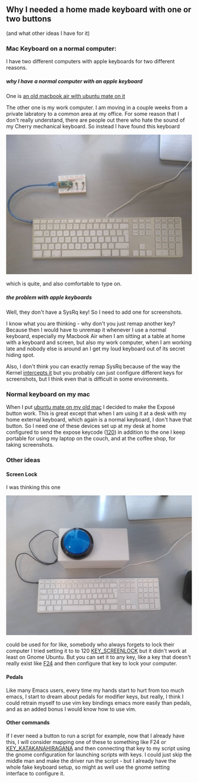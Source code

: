 ## Why I needed a home made keyboard with one or two buttons

(and what other ideas I have for it)

### Mac Keyboard on a normal computer:

I have two different computers with apple keyboards for two different reasons.

##### why I have a normal computer with an apple keyboard

One is
[an old macbook air with ubuntu mate on it](https://github.com/alex028502/linux-on-old-mac-notes/)

The other one is my work computer. I am moving in a couple weeks from a
private labratory to a common area at my office. For some reason that I don't
really understand, there are people out there who hate the sound of my Cherry
mechanical keyboard. So instead I have found this keyboard

![extended apple keyboard with my device attached](./two-buttons.jpg)

which is quite, and also comfortable to type on.

##### the problem with apple keyboards

Well, they don't have a SysRq key! So I need to add one for screenshots.

I know what you are thinking - why don't you just remap another key?
Because then I would have to unremap it whenever I use a normal keyboard,
especially my Macbook Air when I am sitting at a table at home with a keyboard
and screen, but also my work computer, when I am working late and nobody else
is around an I get my loud keyboard out of its secret hiding spot.

Also, I don't think you can exactly remap SysRq because of the way the Kernel
[intercepts it](https://github.com/torvalds/linux/blob/b85ea95d086471afb4ad062012a4d73cd328fa86/drivers/tty/sysrq.c#L852)
but you probably can just configure different keys for screenshots, but I think
even that is difficult in some environments.

### Normal keyboard on my mac

When I put
[ubuntu mate on my old mac](https://github.com/alex028502/linux-on-old-mac-notes/)
I decided to make the Exposé button work. This is great except that when I am
using it at a desk with my home external keyboard, which again is a normal
keyboard, I don't have that button. So I need one of these devices set up at my
desk at home configured to send the expose keycode
([120](https://github.com/torvalds/linux/blob/9bacdd8996c77c42ca004440be610692275ff9d0/include/uapi/linux/input-event-codes.h#L195))
in addition to the one I keep portable for using my laptop on the couch, and
at the coffee shop, for taking screenshots.

### Other ideas

#### Screen Lock

I was thinking this one

![massive button](./big-button.jpg)

could be used for for like, somebody who always forgets to lock their computer
I tried setting it to to 120
[KEY_SCREENLOCK](https://github.com/torvalds/linux/blob/9bacdd8996c77c42ca004440be610692275ff9d0/include/uapi/linux/input-event-codes.h#L231)
but it didn't work at least on Gnome Ubuntu.  But you can set it to any key,
like a key that doesn't really exist like
[F24](https://github.com/torvalds/linux/blob/9bacdd8996c77c42ca004440be610692275ff9d0/include/uapi/linux/input-event-codes.h#L275)
and then configure that key to lock your computer.

#### Pedals

Like many Emacs users, every time my hands start to hurt from too much emacs, I
start to dream about pedals for modifier keys, but really, I think I could
retrain myself to use vim key bindings emacs more easily than pedals, and as an
added bonus I would know how to use vim.

#### Other commands

If I ever need a button to run a script for example, now that I already have
this, I will consider mapping one of these to something like F24 or
[KEY_KATAKANAHIRAGANA](https://github.com/torvalds/linux/blob/9bacdd8996c77c42ca004440be610692275ff9d0/include/uapi/linux/input-event-codes.h#L168C32-L168C32)
and then connecting that key to my script using the gnome configuration for
launching scripts with keys. I could just skip the middle man and make the
driver run the script - but I already have the whole fake keyboard setup, so
might as well use the gnome setting interface to configure it.
